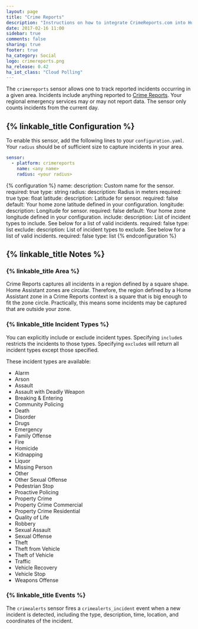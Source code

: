 ```yaml
---
layout: page
title: "Crime Reports"
description: "Instructions on how to integrate CrimeReports.com into Home Assistant."
date: 2017-02-16 11:00
sidebar: true
comments: false
sharing: true
footer: true
ha_category: Social
logo: crimereports.png
ha_release: 0.42
ha_iot_class: "Cloud Polling"
---
```


The `crimereports` sensor allows one to track reported incidents occurring in a given area. Incidents include anything reported to [Crime Reports](http://crimereports.com). Your regional emergency services may or may not report data. The sensor only counts incidents from the current day.

## {% linkable_title Configuration %}

To enable this sensor, add the following lines to your `configuration.yaml`. Your `radius` should be of sufficient size to capture incidents in your area.

```yaml
sensor:
  - platform: crimereports
    name: <any name>
    radius: <your radius>
```

{% configuration %}
name:
  description: Custom name for the sensor.
  required: true
  type: string
radius: 
  description: Radius in meters
  required: true
  type: float
latitude: 
  description: Latitude for sensor.
  required: false
  default: Your home zone latitude defined in your configuration.
longitude: 
  description: Longitude for sensor.
  required: false
  default: Your home zone longitude defined in your configuration.
include: 
  description: List of incident types to include. See below for a list of valid incidents.
  required: false
  type: list
exclude: 
  description: List of incident types to exclude. See below for a list of valid incidents.
  required: false
  type: list
{% endconfiguration %}


## {% linkable_title Notes %}

### {% linkable_title Area %}

Crime Reports captures all incidents in a region defined by a square shape. Home Assistant zones are circular. Therefore, the region defined by a Home Assistant zone in a Crime Reports context is a square that is big enough to fit the zone circle. Practically, this means some incidents may be captured that are outside your zone.

### {% linkable_title Incident Types %}

You can explicitly include or exclude incident types. Specifying `include`s restricts the incidents to those types. Specifying `exclude`s will return all incident types except those specified.

These incident types are available:

- Alarm
- Arson
- Assault
- Assault with Deadly Weapon
- Breaking & Entering
- Community Policing
- Death
- Disorder
- Drugs
- Emergency
- Family Offense
- Fire
- Homicide
- Kidnapping
- Liquor
- Missing Person
- Other
- Other Sexual Offense
- Pedestrian Stop
- Proactive Policing
- Property Crime
- Property Crime Commercial
- Property Crime Residential
- Quality of Life
- Robbery
- Sexual Assault
- Sexual Offense
- Theft
- Theft from Vehicle
- Theft of Vehicle
- Traffic
- Vehicle Recovery
- Vehicle Stop
- Weapons Offense

### {% linkable_title Events %}

The `crimealerts` sensor fires a `crimealerts_incident` event when a new incident is detected, including the type, description, time, location, and coordinates of the incident.

